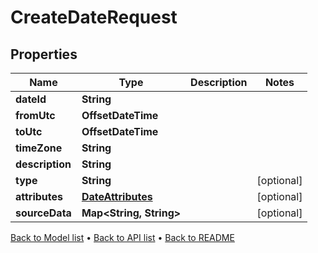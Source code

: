 

# CreateDateRequest


## Properties

| Name | Type | Description | Notes |
|------------ | ------------- | ------------- | -------------|
|**dateId** | **String** |  |  |
|**fromUtc** | **OffsetDateTime** |  |  |
|**toUtc** | **OffsetDateTime** |  |  |
|**timeZone** | **String** |  |  |
|**description** | **String** |  |  |
|**type** | **String** |  |  [optional] |
|**attributes** | [**DateAttributes**](DateAttributes.md) |  |  [optional] |
|**sourceData** | **Map&lt;String, String&gt;** |  |  [optional] |



[Back to Model list](../README.md#documentation-for-models) &#8226; [Back to API list](../README.md#documentation-for-api-endpoints) &#8226; [Back to README](../README.md)


